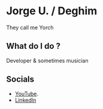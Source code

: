 # Jorge U. / Deghim

They call me Yorch

## What do I do ?

Developer & sometimes musician

## Socials

- [YouTube](https://youtube.com/@jorge_u.?si=686gA8psYeGUy73g).
- [LinkedIn](https://www.linkedin.com/in/jorge-u-94b85434a?lipi=urn%3Ali%3Apage%3Ad_flagship3_profile_view_base_contact_details%3BhVNP83FhQ5agAu61nMYdZA%3D%3D)
